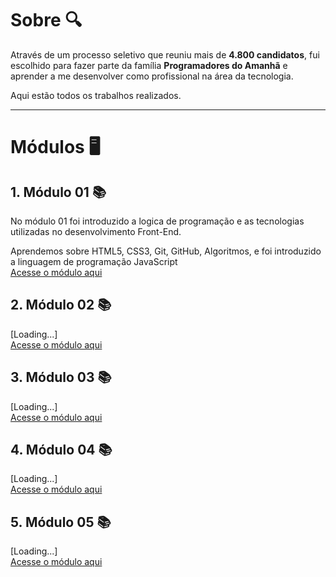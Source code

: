 # Sobre 🔍

Através de um processo seletivo que reuniu mais de **4.800 candidatos**, fui escolhido para fazer parte da família **Programadores do Amanhã** e aprender a me desenvolver como profissional na área da tecnologia.

Aqui estão todos os trabalhos realizados.

---
# Módulos 🖥

   ## 1. Módulo 01 📚

   No módulo 01 foi introduzido a logica de programação e as tecnologias utilizadas no desenvolvimento Front-End.
  
   Aprendemos sobre HTML5, CSS3, Git, GitHub, Algoritmos, e foi introduzido a linguagem de programação JavaScript <br>
   [Acesse o módulo aqui](https://github.com/edsonaraujoneto/programadores-do-amanha/tree/main/M%C3%B3dulo%2001)

   ## 2. Módulo 02 📚

   [Loading...] <br>
   [Acesse o módulo aqui](https://github.com/edsonaraujoneto/programadores-do-amanha/tree/main/M%C3%B3dulo%2002)

   ## 3. Módulo 03 📚
   [Loading...] <br>
   [Acesse o módulo aqui](https://github.com/edsonaraujoneto/programadores-do-amanha/tree/main/M%C3%B3dulo%2003)

   ## 4. Módulo 04 📚
   [Loading...] <br>
   [Acesse o módulo aqui](https://github.com/edsonaraujoneto/programadores-do-amanha/tree/main/M%C3%B3dulo%2004)

   ## 5. Módulo 05 📚
   [Loading...] <br>
   [Acesse o módulo aqui](https://github.com/edsonaraujoneto/programadores-do-amanha/tree/main/M%C3%B3dulo%2005)










   




